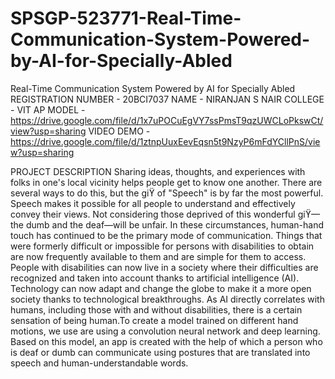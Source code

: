 # SPSGP-523771-Real-Time-Communication-System-Powered-by-AI-for-Specially-Abled
Real-Time Communication System Powered by AI for Specially Abled
REGISTRATION NUMBER - 20BCI7037
NAME - NIRANJAN S NAIR
COLLEGE - VIT AP
MODEL - https://drive.google.com/file/d/1x7uPOCuEgVY7ssPmsT9qzUWCLoPkswCt/view?usp=sharing
VIDEO DEMO - https://drive.google.com/file/d/1ztnpUuxEevEqsn5t9NzyP6mFdYCllPnS/view?usp=sharing

PROJECT DESCRIPTION
Sharing ideas, thoughts, and experiences with folks in one's local vicinity helps people get to know one another. There are several ways to do this, but the giϔ of "Speech" is by far the most powerful. Speech makes it possible for all people to understand and effectively convey their views. Not considering those deprived of this wonderful giϔ—the dumb and the deaf—will be unfair. In these circumstances, human-hand touch has continued to be the primary mode of communication. Things that were formerly difficult or impossible for persons with disabilities to obtain are now frequently available to them and are simple for them to access. People with disabilities can now live in a society where their difficulties are recognized and taken into account thanks to artificial intelligence (AI). Technology can now adapt and change the globe to make it a more open society thanks to technological breakthroughs. As AI directly correlates with humans, including those with and without disabilities, there is a certain sensation of being human.To create a model trained on different hand motions, we use are using a convolution neural network and deep learning. Based on this model, an app is created with the help of which a person who is deaf or dumb can communicate using postures that are translated into speech and human-understandable words.
